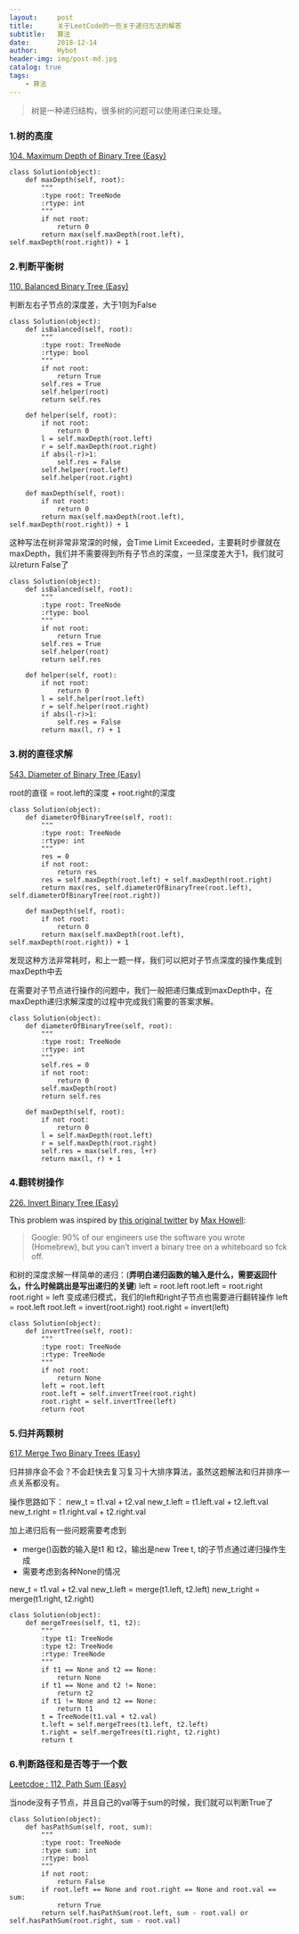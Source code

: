```yaml
---
layout:     post
title:      关于LeetCode的一些关于递归方法的解答
subtitle:   算法
date:       2018-12-14
author:     Hybot
header-img: img/post-md.jpg
catalog: true
tags:
    - 算法
---
```


> 树是一种递归结构，很多树的问题可以使用递归来处理。

### 1.树的高度

[104\. Maximum Depth of Binary Tree (Easy)](https://leetcode.com/problems/maximum-depth-of-binary-tree/description/)

```
class Solution(object):
    def maxDepth(self, root):
        """
        :type root: TreeNode
        :rtype: int
        """
        if not root:
            return 0
        return max(self.maxDepth(root.left), self.maxDepth(root.right)) + 1
```

### 2.判断平衡树

[110\. Balanced Binary Tree (Easy)](https://leetcode.com/problems/balanced-binary-tree/description/)

判断左右子节点的深度差，大于1则为False

```
class Solution(object):
    def isBalanced(self, root):
        """
        :type root: TreeNode
        :rtype: bool
        """
        if not root:
            return True
        self.res = True
        self.helper(root)
        return self.res
        
    def helper(self, root):
        if not root:
            return 0
        l = self.maxDepth(root.left)
        r = self.maxDepth(root.right)
        if abs(l-r)>1:
            self.res = False
        self.helper(root.left)
        self.helper(root.right)
        
    def maxDepth(self, root):
        if not root:
            return 0
        return max(self.maxDepth(root.left), self.maxDepth(root.right)) + 1
```

这种写法在树非常非常深的时候，会Time Limit Exceeded，主要耗时步骤就在maxDepth，我们并不需要得到所有子节点的深度，一旦深度差大于1，我们就可以return False了

```
class Solution(object):
    def isBalanced(self, root):
        """
        :type root: TreeNode
        :rtype: bool
        """
        if not root:
            return True
        self.res = True
        self.helper(root)
        return self.res
        
    def helper(self, root):
        if not root:
            return 0
        l = self.helper(root.left)
        r = self.helper(root.right)
        if abs(l-r)>1:
            self.res = False
        return max(l, r) + 1
```

### 3.树的直径求解

[543\. Diameter of Binary Tree (Easy)](https://leetcode.com/problems/diameter-of-binary-tree/description/)

root的直径 = root.left的深度 + root.right的深度

```
class Solution(object):
    def diameterOfBinaryTree(self, root):
        """
        :type root: TreeNode
        :rtype: int
        """
        res = 0
        if not root:
            return res
        res = self.maxDepth(root.left) + self.maxDepth(root.right)
        return max(res, self.diameterOfBinaryTree(root.left), self.diameterOfBinaryTree(root.right))
        
    def maxDepth(self, root):
        if not root:
            return 0
        return max(self.maxDepth(root.left), self.maxDepth(root.right)) + 1
```

发现这种方法非常耗时，和上一题一样，我们可以把对子节点深度的操作集成到maxDepth中去

在需要对子节点进行操作的问题中，我们一般把递归集成到maxDepth中，在maxDepth递归求解深度的过程中完成我们需要的答案求解。

```
class Solution(object):
    def diameterOfBinaryTree(self, root):
        """
        :type root: TreeNode
        :rtype: int
        """
        self.res = 0
        if not root:
            return 0
        self.maxDepth(root)
        return self.res
        
    def maxDepth(self, root):
        if not root:
            return 0
        l = self.maxDepth(root.left)
        r = self.maxDepth(root.right)
        self.res = max(self.res, l+r)
        return max(l, r) + 1
```

### 4.翻转树操作

[226\. Invert Binary Tree (Easy)](https://leetcode.com/problems/invert-binary-tree/description/)

This problem was inspired by [this original twitter](https://twitter.com/mxcl/status/608682016205344768) by [Max Howell](https://twitter.com/mxcl):
> Google: 90% of our engineers use the software you wrote (Homebrew), but you can’t invert a binary tree on a whiteboard so fck off.

和树的深度求解一样简单的递归：(**弄明白递归函数的输入是什么，需要返回什么，什么时候跳出是写出递归的关键**)
left = root.left
root.left = root.right
root.right = left
变成递归模式，我们的left和right子节点也需要进行翻转操作
left = root.left
root.left = invert(root.right)
root.right = invert(left)

```
class Solution(object):
    def invertTree(self, root):
        """
        :type root: TreeNode
        :rtype: TreeNode
        """
        if not root:
            return None
        left = root.left
        root.left = self.invertTree(root.right)
        root.right = self.invertTree(left)
        return root
```

### 5.归并两颗树

[617\. Merge Two Binary Trees (Easy)](https://leetcode.com/problems/merge-two-binary-trees/description/)

归并排序会不会？不会赶快去复习复习十大排序算法，虽然这题解法和归并排序一点关系都没有。

操作思路如下：
new_t = t1.val + t2.val
new_t.left = t1.left.val + t2.left.val
new_t.right = t1.right.val + t2.right.val

加上递归后有一些问题需要考虑到

- merge()函数的输入是t1 和 t2，输出是new Tree t, t的子节点通过递归操作生成
- 需要考虑到各种None的情况

new_t = t1.val + t2.val
new_t.left = merge(t1.left, t2.left)
new_t.right = merge(t1.right, t2.right)

```
class Solution(object):
    def mergeTrees(self, t1, t2):
        """
        :type t1: TreeNode
        :type t2: TreeNode
        :rtype: TreeNode
        """
        if t1 == None and t2 == None:
            return None
        if t1 == None and t2 != None:
            return t2
        if t1 != None and t2 == None:
            return t1
        t = TreeNode(t1.val + t2.val)
        t.left = self.mergeTrees(t1.left, t2.left)
        t.right = self.mergeTrees(t1.right, t2.right)
        return t
```
### 6.判断路径和是否等于一个数

[Leetcdoe : 112\. Path Sum (Easy)](https://leetcode.com/problems/path-sum/description/)

当node没有子节点，并且自己的val等于sum的时候，我们就可以判断True了

```
class Solution(object):
    def hasPathSum(self, root, sum):
        """
        :type root: TreeNode
        :type sum: int
        :rtype: bool
        """
        if not root:
            return False
        if root.left == None and root.right == None and root.val == sum:
            return True
        return self.hasPathSum(root.left, sum - root.val) or self.hasPathSum(root.right, sum - root.val)
```
